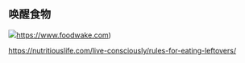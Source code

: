 ## 唤醒食物

![](<../../.gitbook/assets/life-diet-nutrition-tools.png>)https://www.foodwake.com)


https://nutritiouslife.com/live-consciously/rules-for-eating-leftovers/

